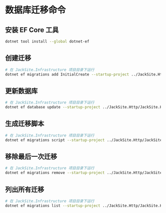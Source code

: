 # 数据库迁移命令

## 安装 EF Core 工具
```bash
dotnet tool install --global dotnet-ef
```

## 创建迁移
```bash
# 在 JackSite.Infrastructure 项目目录下运行
dotnet ef migrations add InitialCreate --startup-project ../JackSite.Http/JackSite.Http.csproj
```

## 更新数据库
```bash
# 在 JackSite.Infrastructure 项目目录下运行
dotnet ef database update --startup-project ../JackSite.Http/JackSite.Http.csproj
```

## 生成迁移脚本
```bash
# 在 JackSite.Infrastructure 项目目录下运行
dotnet ef migrations script --startup-project ../JackSite.Http/JackSite.Http.csproj
```

## 移除最后一次迁移
```bash
# 在 JackSite.Infrastructure 项目目录下运行
dotnet ef migrations remove --startup-project ../JackSite.Http/JackSite.Http.csproj
```

## 列出所有迁移
```bash
# 在 JackSite.Infrastructure 项目目录下运行
dotnet ef migrations list --startup-project ../JackSite.Http/JackSite.Http.csproj
```